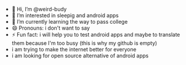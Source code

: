 - 👋 Hi, I’m @weird-budy
- 👀 I’m interested in sleepig and android apps 
- 🌱 I’m currently learning the way to pass college
- 😄 Pronouns: i don't want to say 
- ⚡ Fun fact: i will help you to test android apps and maybe to translate them because I'm too busy (this is why my github is empty)
- i am trying to make the internet better for everyone
- i am looking for open source alternative of android apps

<!---
weird-budy/weird-budy is a ✨ special ✨ repository because its `README.md` (this file) appears on your GitHub profile.
You can click the Preview link to take a look at your changes.
--->
